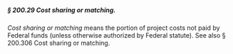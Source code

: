##### § 200.29 Cost sharing or matching. #####

*Cost sharing or matching* means the portion of project costs not paid by Federal funds (unless otherwise authorized by Federal statute). See also § 200.306 Cost sharing or matching.